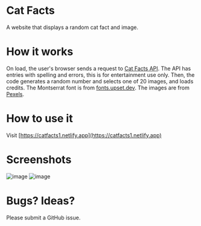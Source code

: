 # Cat Facts
A website that displays a random cat fact and image.

# How it works
On load, the user's browser sends a request to [Cat Facts API]([https://www.ipify.org/](https://catfact.ninja/)). The API has entries with spelling and errors, this is for entertainment use only.
Then, the code generates a random number and selects one of 20 images, and loads credits.
The Montserrat font is from [fonts.upset.dev](https://upset.dev/fonts). The images are from [Pexels](https://www.pexels.com/).

# How to use it
Visit [https://catfacts1.netlify.app](https://catfacts1.netlify.app)

# Screenshots
![image](https://github.com/user-attachments/assets/923f11ab-9669-4179-8565-b23e10198f80)
![image](https://github.com/user-attachments/assets/7550e128-c1a5-4c31-aa2a-7958836420bb)

# Bugs? Ideas?
Please submit a GitHub issue.
